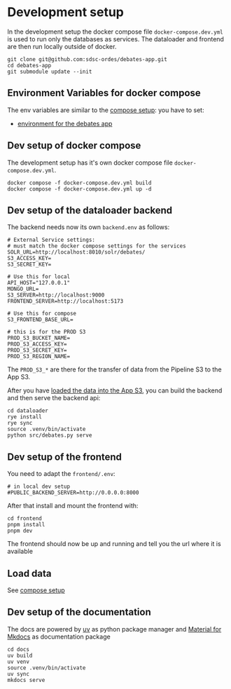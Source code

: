 # Development setup

In the development setup the docker compose file `docker-compose.dev.yml` is used to run only the databases as services. The dataloader and frontend are then run locally outside of docker.

```
git clone git@github.com:sdsc-ordes/debates-app.git
cd debates-app
git submodule update --init
```

## Environment Variables for docker compose

The env variables are similar to the [compose setup](compose.md): you have to set:

- [environment for the debates app](compose.md#environment-variables-for-debates-app)

## Dev setup of docker compose

The development setup has it's own docker compose file `docker-compose.dev.yml`.

```
docker compose -f docker-compose.dev.yml build
docker compose -f docker-compose.dev.yml up -d
```

## Dev setup of the dataloader backend

The backend needs now its own `backend.env` as follows:

```
# External Service settings:
# must match the docker compose settings for the services
SOLR_URL=http://localhost:8010/solr/debates/
S3_ACCESS_KEY=
S3_SECRET_KEY=

# Use this for local
API_HOST="127.0.0.1"
MONGO_URL=
S3_SERVER=http://localhost:9000
FRONTEND_SERVER=http://localhost:5173

# Use this for compose
S3_FRONTEND_BASE_URL=

# this is for the PROD S3
PROD_S3_BUCKET_NAME=
PROD_S3_ACCESS_KEY=
PROD_S3_SECRET_KEY=
PROD_S3_REGION_NAME=
```

The `PROD_S3_*` are there for the transfer of data from the Pipeline S3 to the App S3.

After you have [loaded the data into the App S3](../architecture/dataloader.md), you can build the backend and then serve the backend api:

```
cd dataloader
rye install
rye sync
source .venv/bin/activate
python src/debates.py serve
```

## Dev setup of the frontend

You need to adapt the `frontend/.env`:

```
# in local dev setup
#PUBLIC_BACKEND_SERVER=http://0.0.0.0:8000
```

After that install and mount the frontend with:

```
cd frontend
pnpm install
pnpm dev
```

The frontend should now be up and running and tell you the url where it is available

## Load data

See [compose setup](compose.md#load-data)

## Dev setup of the documentation

The docs are powered by [uv](https://github.com/astral-sh/uv) as python package manager and [Material for Mkdocs](https://squidfunk.github.io/mkdocs-material/) as documentation package

```
cd docs
uv build
uv venv
source .venv/bin/activate
uv sync
mkdocs serve
```
